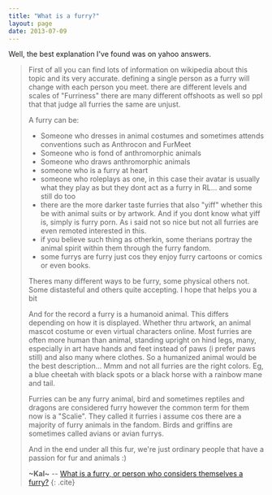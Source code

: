 ```yaml
---
title: "What is a furry?"
layout: page
date: 2013-07-09
---
```


Well, the best explanation I've found was on yahoo answers.

> First of all you can find lots of information on wikipedia about this topic and its very accurate. defining a single person as a furry will change with each person you meet. there are different levels and scales of "Furriness" there are many different offshoots as well so ppl that that judge all furries the same are unjust.
> 
> A furry can be:  
>
>  * Someone who dresses in animal costumes and sometimes attends conventions such as Anthrocon and FurMeet
>  * Someone who is fond of anthromorphic animals
>  * Someone who draws anthromorphic animals
>  * someone who is a furry at heart
>  * someone who roleplays as one, in this case their avatar is usually what they play as but they dont act as a furry in RL... and some still do too
>  * there are the more darker taste furries that also "yiff" whether this be with animal suits or by artwork. And if you dont know what yiff is, simply is furry porn. As i said not so nice but not all furries are even remoted interested in this.
>  * if you believe such thing as otherkin, some therians portray the animal spirit within them through the furry fandom.
>  * some furrys are furry just cos they enjoy furry cartoons or comics or even books.
> 
> Theres many different ways to be furry, some physical others not. Some distasteful and others quite accepting. I hope that helps you a bit
> 
> And for the record a furry is a humanoid animal. This differs depending on how it is displayed. Whether thru artwork, an animal mascot costume or even virtual characters online. Most furries are often more human than animal, standing upright on hind legs, many, especially in art have hands and feet instead of paws (i prefer paws still) and also many where clothes. So a humanized animal would be the best description... Mmm and not all furries are the right colors. Eg, a blue cheetah with  black spots or a black horse with a rainbow mane and tail.
> 
> Furries can be any furry animal, bird and sometimes reptiles and dragons are considered furry however the common term for them now is a "Scalie". They called it  furries i assume cos there are a majority of furry animals in the fandom. Birds and griffins are sometimes called avians or avian furrys.
> 
> And in the end under all this fur, we're just ordinary people that have a passion for fur and animals :)
>
> **~Kal~** -- [What is a furry, or person who considers themselves a furry?](http://answers.yahoo.com/question/index?qid=20081129225436AA60h8M)
> {: .cite}